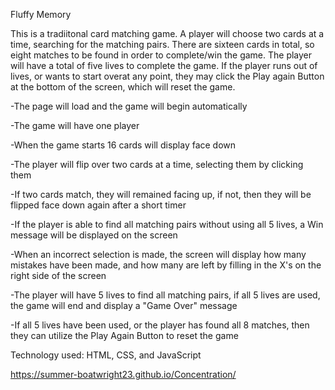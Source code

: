 Fluffy Memory

This is a tradiitonal card matching game. A player will choose two cards at a time, searching for the matching pairs. There are sixteen cards in total, so eight matches to be found in order to complete/win the game. The player will have a total of five lives to complete the game. If the player runs out of lives, or wants to start overat any point, they may click the Play again Button at the bottom of the screen, which will reset the game.


 
-The page will load and the game will begin automatically 

-The game will have one player

-When the game starts 16 cards will display face down

-The player will flip over two cards at a time, selecting them by clicking them

-If two cards match, they will remained facing up, if not, then they will be flipped face down  again after a short timer




-If the player is able to find all matching pairs without using all 5 lives, a Win message will be displayed on the screen

-When an incorrect selection is made, the screen will display how many mistakes have been made, and how many are left by filling in the X's on the right side of the screen 

-The player will have 5 lives to find all matching pairs, if all 5 lives are used, the game will end and display a "Game Over" message

-If all 5 lives have been used, or the player has found all 8 matches, then they can utilize the Play Again Button to reset the game

Technology used: HTML, CSS, and JavaScript

https://summer-boatwright23.github.io/Concentration/
